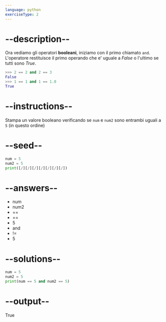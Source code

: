 ```yaml
---
language: python
exerciseType: 2
---
```


# --description--

Ora vediamo gli operatori **booleani**, iniziamo con il primo chiamato `and`.
L'operatore restituisce il primo operando che e' uguale a *False* o l'ultimo se tutti sono *True*.
```python
>>> 2 == 2 and 2 == 3
False
>>> 1 == 1 and 1 == 1.0
True
```

# --instructions--

Stampa un valore booleano verificando se `num` e `num2` sono entrambi uguali a `5` (in questo ordine)

# --seed--

```python
num = 5
num2 = 5
print([/][/][/][/][/][/][/])
```

# --answers--

- num 
- num2 
- == 
- == 
- 5
-  and 
- != 
- 5

# --solutions--

```python
num = 5
num2 = 5
print(num == 5 and num2 == 5)
```

# --output--

True
